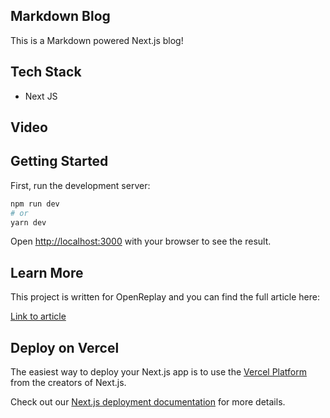 ## Markdown Blog
This is a Markdown powered Next.js blog!

## Tech Stack

- Next JS

## Video 


## Getting Started

First, run the development server:

```bash
npm run dev
# or
yarn dev
```

Open [http://localhost:3000](http://localhost:3000) with your browser to see the result.

## Learn More

This project is written for OpenReplay and you can find the full article here:

[Link to article](https://blog.openreplay.com/creating-a-markdown-blog-powered-by-next-js-in-under-an-hour)

## Deploy on Vercel

The easiest way to deploy your Next.js app is to use the [Vercel Platform](https://vercel.com/new?utm_medium=default-template&filter=next.js&utm_source=create-next-app&utm_campaign=create-next-app-readme) from the creators of Next.js.

Check out our [Next.js deployment documentation](https://nextjs.org/docs/deployment) for more details.
